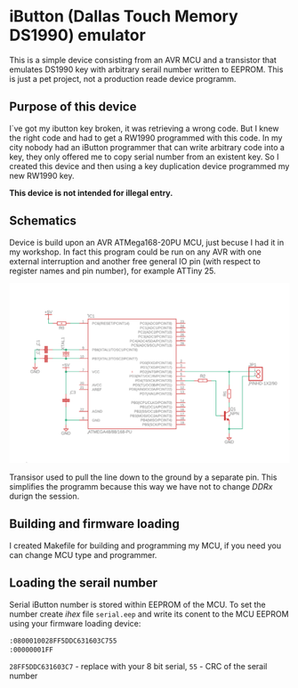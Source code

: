 # iButton (Dallas Touch Memory DS1990) emulator

This is a simple device consisting from an AVR MCU and a transistor that emulates DS1990 key with arbitrary serail number written to EEPROM. This is just a pet project, not a production reade device programm. 

## Purpose of this device

I`ve got my ibutton key broken, it was retrieving a wrong code. But I knew the right code and had to get a RW1990 programmed with this code. In my city nobody had an iButton programmer that can write arbitrary code into a key,
they only offered me to copy serial number from an existent key. So I created this device and then using a key duplication device programmed my new RW1990 key.

**This device is not intended for illegal entry.**

## Schematics 

Device is build upon an AVR ATMega168-20PU MCU, just becuse I had it in my workshop. In fact this program could be run on any AVR with one external interruption and another free general IO pin
(with respect to register names and pin number), for example ATTiny 25.

![device schematics](./docs/scheme.png)

Transisor used to pull the line down to the ground by a separate pin. This simplifies the programm because this way we have not to change _DDRx_ durign the session.

## Building and firmware loading

I created Makefile for building and programming my MCU, if you need you can change MCU type and programmer.

## Loading the serail number

Serial iButton number is stored within EEPROM of the MCU. To set the number create _ihex_ file `serial.eep` and write its conent to the MCU EEPROM using your firmware loading device:

```ihex
:0800010028FF5DDC631603C755
:00000001FF
```
`28FF5DDC631603C7` - replace with your 8 bit serial, `55` - CRC of the serail number